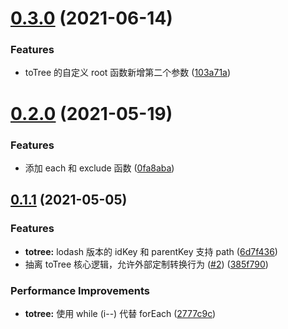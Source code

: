# [0.3.0](https://github.com/zhengxs2018/js.tree/compare/v0.2.0...v0.3.0) (2021-06-14)


### Features

* toTree 的自定义 root 函数新增第二个参数 ([103a71a](https://github.com/zhengxs2018/js.tree/commit/103a71a6163f2fe2470fd138b3058f480b371f5b))



# [0.2.0](https://github.com/zhengxs2018/js.tree/compare/v0.1.1...v0.2.0) (2021-05-19)


### Features

* 添加 each 和 exclude 函数 ([0fa8aba](https://github.com/zhengxs2018/js.tree/commit/0fa8aba25e5d12f82f30932c6e45ad13e21c7e6c))



## [0.1.1](https://github.com/zhengxs2018/js.tree/compare/2777c9ca15b86195da891582ee40ecb72522d550...v0.1.1) (2021-05-05)


### Features

* **totree:** lodash 版本的 idKey 和 parentKey 支持 path ([6d7f436](https://github.com/zhengxs2018/js.tree/commit/6d7f43679db3fc0b7194f850776db084af7706f8))
* 抽离 toTree 核心逻辑，允许外部定制转换行为 ([#2](https://github.com/zhengxs2018/js.tree/issues/2)) ([385f790](https://github.com/zhengxs2018/js.tree/commit/385f7900f287a15c78dc8d3189ed8ae1b2a53bfc))


### Performance Improvements

* **totree:** 使用 while (i--)  代替 forEach ([2777c9c](https://github.com/zhengxs2018/js.tree/commit/2777c9ca15b86195da891582ee40ecb72522d550))



